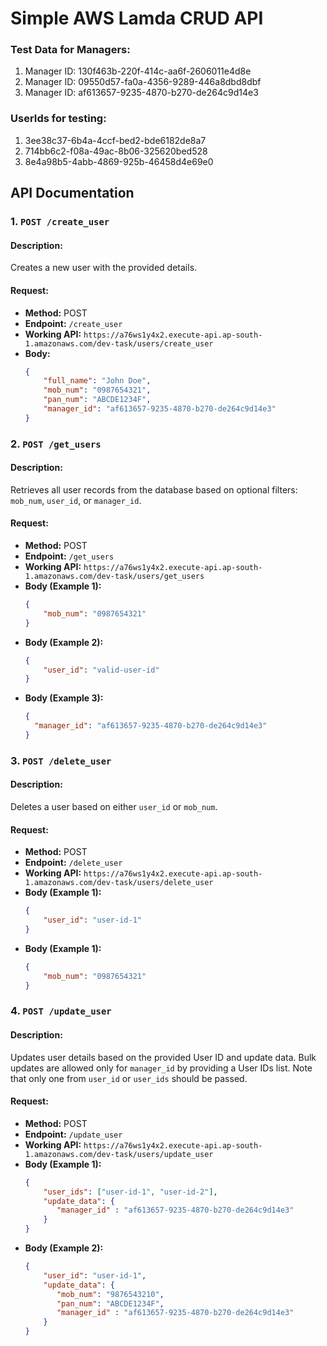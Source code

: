 # Simple AWS Lamda CRUD API

### Test Data for Managers:
1. Manager ID: 130f463b-220f-414c-aa6f-2606011e4d8e
2. Manager ID: 09550d57-fa0a-4356-9289-446a8dbd8dbf
3. Manager ID: af613657-9235-4870-b270-de264c9d14e3

### UserIds for testing:
1. 3ee38c37-6b4a-4ccf-bed2-bde6182de8a7
2. 714bb6c2-f08a-49ac-8b06-325620bed528
3. 8e4a98b5-4abb-4869-925b-46458d4e69e0

## API Documentation

### 1. `POST /create_user`

#### Description:
Creates a new user with the provided details.

#### Request:
- **Method:** POST
- **Endpoint:** `/create_user`
- **Working API:** `https://a76ws1y4x2.execute-api.ap-south-1.amazonaws.com/dev-task/users/create_user`
- **Body:**
  ```json
  {
      "full_name": "John Doe",
      "mob_num": "0987654321",
      "pan_num": "ABCDE1234F",
      "manager_id": "af613657-9235-4870-b270-de264c9d14e3"
  }

### 2. `POST /get_users`

#### Description:
Retrieves all user records from the database based on optional filters: `mob_num`, `user_id`, or `manager_id`.

#### Request:
- **Method:** POST
- **Endpoint:** `/get_users`
- **Working API:** `https://a76ws1y4x2.execute-api.ap-south-1.amazonaws.com/dev-task/users/get_users`
- **Body (Example 1):**
  ```json
  {
      "mob_num": "0987654321"
  }
- **Body (Example 2):**
  ```json
  {
      "user_id": "valid-user-id"
  }
- **Body (Example 3):**
  ```json
  {
    "manager_id": "af613657-9235-4870-b270-de264c9d14e3"
  }

### 3. `POST /delete_user`

#### Description:
Deletes a user based on either `user_id` or `mob_num`.

#### Request:
- **Method:** POST
- **Endpoint:** `/delete_user`
- **Working API:** `https://a76ws1y4x2.execute-api.ap-south-1.amazonaws.com/dev-task/users/delete_user`
- **Body (Example 1):**
  ```json
  {
      "user_id": "user-id-1"
  }
  
- **Body (Example 1):**
  ```json
  {
      "mob_num": "0987654321"
  }

### 4. `POST /update_user`

#### Description:
Updates user details based on the provided User ID and update data. Bulk updates are allowed only for `manager_id` by providing a User IDs list.
Note that only one from `user_id` or `user_ids` should be passed.

#### Request:
- **Method:** POST
- **Endpoint:** `/update_user`
- **Working API:** `https://a76ws1y4x2.execute-api.ap-south-1.amazonaws.com/dev-task/users/update_user`
- **Body (Example 1):**
  ```json
  {
      "user_ids": ["user-id-1", "user-id-2"],
      "update_data": {
         "manager_id" : "af613657-9235-4870-b270-de264c9d14e3"
      }
  }
- **Body (Example 2):**
  ```json
  {
      "user_id": "user-id-1",
      "update_data": {
         "mob_num": "9876543210",
         "pan_num": "ABCDE1234F",
         "manager_id" : "af613657-9235-4870-b270-de264c9d14e3"
      }
  }
  


